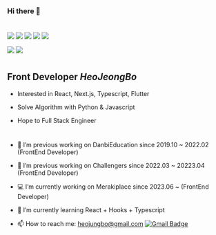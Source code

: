### Hi there 👋  
#
<a href="#"><img src="https://img.shields.io/badge/-React-666666?style=flat&logo=React" /></a>
<a href="#"><img src="https://img.shields.io/badge/-Javascript-666666?style=flat&logo=Javascript" /></a>
<a href="#"><img src="https://img.shields.io/badge/-Typescript-666666?style=flat&logo=Typescript" /></a>
<a href="#"><img src="https://img.shields.io/badge/-ReactNative-666666?style=flat&logo=React" /></a>
<a href="#"><img src="https://img.shields.io/badge/-Flutter-666666?style=flat&logo=Flutter" /></a>

<a href="#"><img src="https://img.shields.io/badge/-Python-666666?style=flat&logo=Python" /></a>
<a href="#"><img src="https://img.shields.io/badge/-Django-666666?style=flat&logo=Django" /></a>

#

## Front Developer *HeoJeongBo*
* Interested in React, Next.js, Typescript, Flutter

* Solve Algorithm with Python & Javascript

* Hope to Full Stack Engineer   



#
- 🔭 I’m previous working on DanbiEducation since 2019.10 ~ 2022.02 (FrontEnd Developer)
- 🚀 I’m previous working on Challengers since 2022.03 ~ 20223.04 (FrontEnd Developer)
- 💻 I’m currently working on Merakiplace since 2023.06 ~ (FrontEnd Developer)
- 🌱 I’m currently learning React + Hooks + Typescript

- 📫 How to reach me: <heojungbo@gmail.com>   [![Gmail Badge](https://img.shields.io/badge/Gmail-d14836?style=flat-square&logo=Gmail&logoColor=white&link=mailto:snugyun01@gmail.com)](mailto:heojungbo@gmail.com)
